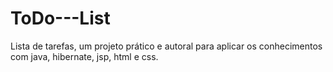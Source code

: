 
# ToDo---List
Lista de tarefas, um projeto prático e autoral para aplicar os conhecimentos com java, hibernate, jsp, html e css.
